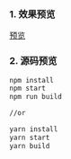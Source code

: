 ### 1. 效果预览
[预览](https://twinklelixn.top/modao-test2/dist/index.html)

### 2. 源码预览

```bash
npm install
npm start
npm run build

//or

yarn install
yarn start
yarn build
```
